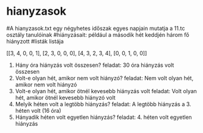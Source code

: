 # hianyzasok

#A hianyzasok.txt egy négyhetes időszak egyes napjain mutatja a 11.tc osztály tanulóinak #hiányzásait: például a második hét keddjén három fő hiányzott #listák listája

[[3, 4, 0, 0, 1], [2, 3, 0, 0, 0], [4, 3, 2, 3, 4], [0, 0, 1, 0, 0]]

1. Hány óra hiányzás volt összesen?
feladat: 30 óra hiányzás volt összesen
2. Volt-e olyan hét, amikor nem volt hiányzó?
feladat: Nem volt olyan hét, amikor nem volt hiányzó
3. Volt-e olyan hét, amikor ötnél kevesebb hiányzás volt
feladat: Volt olyan hét, amikor ötnél kevesebb hiányzó volt
4. Melyik héten volt a legtöbb hiányzás?
feladat: A legtöbb hiányzás a 3. héten volt (16 óra)
5. Hányadik héten volt egyetlen hiányzás?
feladat: 4. héten volt egyetlen hiányzás